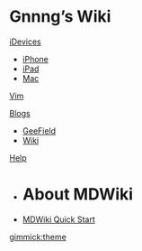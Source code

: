# Gnnng’s Wiki

[iDevices]()

- [iPhone](iphone.md)
- [iPad](ipad.md)
- [Mac](mac.md)

[Vim](vim.md)

[Blogs]()

- [GeeField](http://Gnnng.github.io)
- [Wiki](http://wiki.GeePlanet.com)

[Help]()

- # About MDWiki
- [MDWiki Quick Start](mdwikiquickstart.md)

[gimmick:theme](readable)



